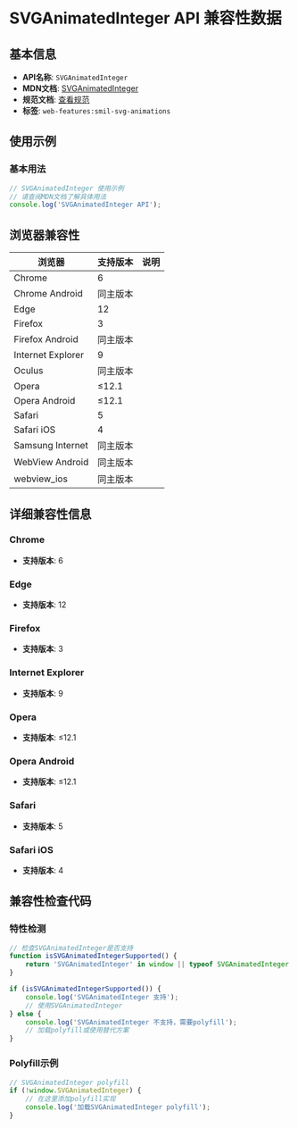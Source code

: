 # SVGAnimatedInteger API 兼容性数据

## 基本信息

- **API名称**: `SVGAnimatedInteger`
- **MDN文档**: [SVGAnimatedInteger](https://developer.mozilla.org/docs/Web/API/SVGAnimatedInteger)
- **规范文档**: [查看规范](https://svgwg.org/svg2-draft/types.html#InterfaceSVGAnimatedInteger)
- **标签**: `web-features:smil-svg-animations`

## 使用示例

### 基本用法

```javascript
// SVGAnimatedInteger 使用示例
// 请查阅MDN文档了解具体用法
console.log('SVGAnimatedInteger API');
```

## 浏览器兼容性

| 浏览器 | 支持版本 | 说明 |
|--------|----------|------|
| Chrome | 6 |  |
| Chrome Android | 同主版本 |  |
| Edge | 12 |  |
| Firefox | 3 |  |
| Firefox Android | 同主版本 |  |
| Internet Explorer | 9 |  |
| Oculus | 同主版本 |  |
| Opera | ≤12.1 |  |
| Opera Android | ≤12.1 |  |
| Safari | 5 |  |
| Safari iOS | 4 |  |
| Samsung Internet | 同主版本 |  |
| WebView Android | 同主版本 |  |
| webview_ios | 同主版本 |  |

## 详细兼容性信息

### Chrome

- **支持版本**: 6

### Edge

- **支持版本**: 12

### Firefox

- **支持版本**: 3

### Internet Explorer

- **支持版本**: 9

### Opera

- **支持版本**: ≤12.1

### Opera Android

- **支持版本**: ≤12.1

### Safari

- **支持版本**: 5

### Safari iOS

- **支持版本**: 4

## 兼容性检查代码

### 特性检测

```javascript
// 检查SVGAnimatedInteger是否支持
function isSVGAnimatedIntegerSupported() {
    return 'SVGAnimatedInteger' in window || typeof SVGAnimatedInteger !== 'undefined';
}

if (isSVGAnimatedIntegerSupported()) {
    console.log('SVGAnimatedInteger 支持');
    // 使用SVGAnimatedInteger
} else {
    console.log('SVGAnimatedInteger 不支持，需要polyfill');
    // 加载polyfill或使用替代方案
}
```

### Polyfill示例

```javascript
// SVGAnimatedInteger polyfill
if (!window.SVGAnimatedInteger) {
    // 在这里添加polyfill实现
    console.log('加载SVGAnimatedInteger polyfill');
}
```

